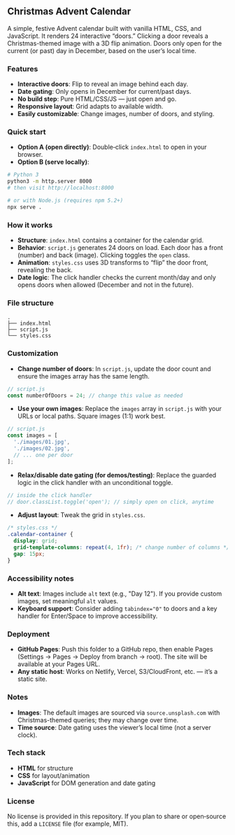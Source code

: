 ## Christmas Advent Calendar

A simple, festive Advent calendar built with vanilla HTML, CSS, and JavaScript. It renders 24 interactive “doors.” Clicking a door reveals a Christmas-themed image with a 3D flip animation. Doors only open for the current (or past) day in December, based on the user’s local time.

### Features
- **Interactive doors**: Flip to reveal an image behind each day.
- **Date gating**: Only opens in December for current/past days.
- **No build step**: Pure HTML/CSS/JS — just open and go.
- **Responsive layout**: Grid adapts to available width.
- **Easily customizable**: Change images, number of doors, and styling.

### Quick start
- **Option A (open directly)**: Double‑click `index.html` to open in your browser.
- **Option B (serve locally)**:
```bash
# Python 3
python3 -m http.server 8000
# then visit http://localhost:8000

# or with Node.js (requires npm 5.2+)
npx serve .
```

### How it works
- **Structure**: `index.html` contains a container for the calendar grid.
- **Behavior**: `script.js` generates 24 doors on load. Each door has a front (number) and back (image). Clicking toggles the `open` class.
- **Animation**: `styles.css` uses 3D transforms to “flip” the door front, revealing the back.
- **Date logic**: The click handler checks the current month/day and only opens doors when allowed (December and not in the future).

### File structure
```text
.
├── index.html
├── script.js
└── styles.css
```

### Customization
- **Change number of doors**: In `script.js`, update the door count and ensure the images array has the same length.
```js
// script.js
const numberOfDoors = 24; // change this value as needed
```

- **Use your own images**: Replace the `images` array in `script.js` with your URLs or local paths. Square images (1:1) work best.
```js
// script.js
const images = [
  './images/01.jpg',
  './images/02.jpg',
  // ... one per door
];
```

- **Relax/disable date gating (for demos/testing)**: Replace the guarded logic in the click handler with an unconditional toggle.
```js
// inside the click handler
// door.classList.toggle('open'); // simply open on click, anytime
```

- **Adjust layout**: Tweak the grid in `styles.css`.
```css
/* styles.css */
.calendar-container {
  display: grid;
  grid-template-columns: repeat(4, 1fr); /* change number of columns */
  gap: 15px;
}
```

### Accessibility notes
- **Alt text**: Images include `alt` text (e.g., "Day 12"). If you provide custom images, set meaningful `alt` values.
- **Keyboard support**: Consider adding `tabindex="0"` to doors and a key handler for Enter/Space to improve accessibility.

### Deployment
- **GitHub Pages**: Push this folder to a GitHub repo, then enable Pages (Settings → Pages → Deploy from branch → root). The site will be available at your Pages URL.
- **Any static host**: Works on Netlify, Vercel, S3/CloudFront, etc. — it’s a static site.

### Notes
- **Images**: The default images are sourced via `source.unsplash.com` with Christmas-themed queries; they may change over time.
- **Time source**: Date gating uses the viewer’s local time (not a server clock).

### Tech stack
- **HTML** for structure
- **CSS** for layout/animation
- **JavaScript** for DOM generation and date gating

### License
No license is provided in this repository. If you plan to share or open‑source this, add a `LICENSE` file (for example, MIT).
